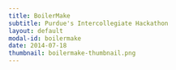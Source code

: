 ```yaml
---
title: BoilerMake
subtitle: Purdue's Intercollegiate Hackathon
layout: default
modal-id: boilermake
date: 2014-07-18
thumbnail: boilermake-thumbnail.png
---
```

